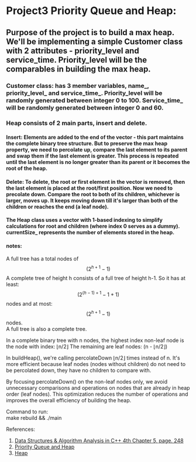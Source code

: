 # Project3 Priority Queue and Heap:
## Purpose of the project is to build a max heap. We'll be implementing a simple Customer class with 2 attributes - priority_level and service_time. Priority_level will be the comparables in building the max heap.

### Customer class: has 3 member variables, name_, priority_level_ and service_time_. Priority_level will be randomly generated between integer 0 to 100. Service_time_ will be randomly generated between integer 0 and 60.


### Heap consists of 2 main parts, insert and delete. 
#### Insert: Elements are added to the end of the vector - this part maintains the complete binary tree structure. But to preserve the max heap property, we need to percolate up, compare the last element to its parent and swap them if the last element is greater. This process is repeated until the last element is no longer greater than its parent or it becomes the root of the heap.

#### Delete: To delete, the root or first element in the vector is removed, then the last element is placed at the root/first position. Now we need to precolate down. Compare the root to both of its children, whichever is larger, moves up. It keeps moving down till it's larger than both of the children or reaches the end (a leaf node).

 #### The Heap class uses a vector with 1-based indexing to simplify calculations for root and children (where index 0 serves as a dummy). currentSize_ represents the number of elements stored in the heap.


#### notes:
A full tree has a total nodes of $$(2^ {h + 1} - 1)$$
A complete tree of height h consists of a full tree of height h-1. So it has at least: $$(2^ {(h - 1) + 1} - 1 + 1)$$ nodes and at most: $$(2^ {h + 1} - 1)$$ nodes.  
A full tree is also a complete tree. 

In a complete binary tree with n nodes, the highest index non-leaf node is the node
with index: &lfloor;n/2&rfloor; The remaining are leaf nodes: (n - &lfloor;n/2&rfloor;)  

In buildHeap(), we're calling percolateDown &lfloor;n/2&rfloor; times instead of n. It's more efficient because leaf nodes (nodes without children) do not need to be percolated down, they have no children to compare with.  

By focusing percolateDown() on the non-leaf nodes only, we avoid unnecessary comparisons and operations on nodes that are already in heap order (leaf nodes). This optimization reduces the number of operations and improves the overall efficiency of building the heap.




Command to run:  
make rebuild && ./main

References:
1. [Data Structures & Algorithm Analysis in C++ 4th Chapter 5, page. 248](https://www.uoitc.edu.iq/images/documents/informatics-institute/Competitive_exam/DataStructures.pdf)
2. [Priority Queue and Heap](https://www.cs.hunter.cuny.edu/~sweiss/course_materials/csci335/lecture_notes/chapter06.pdf)
3. [Heap](https://www.youtube.com/watch?v=HqPJF2L5h9U&t=2759s)
